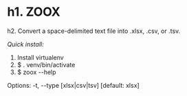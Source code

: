 h1. ZOOX
=====

h2. Convert a space-delimited text file into .xlsx, .csv, or .tsv.

*Quick install:*

1. Install virtualenv
2. $ . venv/bin/activate
3. $ zoox --help

Options:
  -t, --type [xlsx|csv|tsv]  [default: xlsx]

